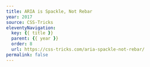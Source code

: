 ```yaml
---
title: ARIA is Spackle, Not Rebar
year: 2017
source: CSS-Tricks
eleventyNavigation:
  key: {{ title }}
  parent: {{ year }}
  order: 8
  url: https://css-tricks.com/aria-spackle-not-rebar/
permalink: false
---
```

